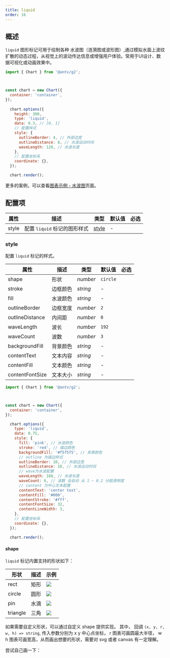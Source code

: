 ```yaml
---
title: liquid
order: 16
---
```


## 概述

`liquid` 图形标记可用于绘制各种 水波图（涟漪图或波形图）,通过模拟水面上波纹扩散的动态过程，从视觉上的波动传达信息或增强用户体验。常用于UI设计、数据可视化或动画效果中。

```js | ob { autoMount: true }
import { Chart } from '@antv/g2';



const chart = new Chart({
  container: 'container',
});
  
  chart.options({
    height: 300,
    type: 'liquid',
    data: 0.3, // [0, 1]
    // 配置样式
    style: {
      outlineBorder: 4, // 外部边宽
      outlineDistance: 8, // 水波运动时间
      waveLength: 128, // 水波长度
    },
    // 配置坐标系
    coordinate: {},
  });

  chart.render();
```

更多的案例，可以查看[图表示例 - 水波图](/examples#general-Liquid)页面。

## 配置项

| 属性       | 描述                                                                                               | 类型                      | 默认值                 | 必选 |
| ---------- | -------------------------------------------------------------------------------------------------- | ------------------------- | ---------------------- | ---- |
| style      | 配置 `liquid` 标记的图形样式                                                                         | [style](#style)           | -                      |      |

### style

配置 `liquid` 标记的样式。

| 属性            | 描述     | 类型     | 默认值 | 必选  |
| --------------- | -------- | -------- | ------ |-------|
| shape           | 形状     | _number_ | `circle`      |       |
| stroke          | 边框颜色 | _string_ | -      |       |
| fill            | 水波颜色 | _string_ | -      |       |
| outlineBorder   | 边框宽度 | _number_ | `2`      |       |
| outlineDistance | 内间距   | _number_ | `0`     |       |
| waveLength      | 波长     | _number_ | `192`    |       |
| waveCount       | 波数     | _number_ | `3`      |       |
| backgroundFill  | 背景颜色 | _string_ | -      |       |
| contentText     | 文本内容 | _string_ | -      |       |
| contentFill     | 文本颜色 | _string_ | -      |       |
| contentFontSize | 文本大小 | _string_ | -      |       |

```js | ob { autoMount: true }
import { Chart } from '@antv/g2';



const chart = new Chart({
  container: 'container',
});

  chart.options({
    type: 'liquid',
    data: 0.75,
    style: {
      fill: 'pink', // 水波颜色
      stroke: 'red', // 描边颜色
      backgroundFill: '#f5f5f5', // 背景颜色
      // outline 为描边样式
      outlineBorder: 10, // 外部边宽
      outlineDistance: 10, // 水波运动时间
      // wave为水波配置
      waveLength: 188, // 水波长度
      waveCount: 6, // 波数 会自动 从 1 ~ 0.2 分配透明度
      // content 为中心文本配置
      contentText: 'center text',
      contentFill: '#000',
      contentStroke: '#fff',
      contentFontSize: 32,
      contentLineWidth: 3,
    },
    // 配置坐标系
    coordinate: {},
  });

  chart.render();
```

#### shape

`liquid` 标记内置支持的形状如下：

| 形状   | 描述                             | 示例                                                                                                             |
| ------ | -------------------------------- | ---------------------------------------------------------------------------------------------------------------- |
| rect     | 矩形 | <img src="https://mdn.alipayobjects.com/huamei_qa8qxu/afts/img/A*yhm7SorCPUsAAAAAAAAAAAAAemJ7AQ/original"></img> |
| circle   | 圆形 | <img src="https://mdn.alipayobjects.com/huamei_qa8qxu/afts/img/A*kMifQItNCRsAAAAAAAAAAAAAemJ7AQ/original"></img> |
| pin      | 水滴 | <img src="https://mdn.alipayobjects.com/huamei_qa8qxu/afts/img/A*bAhUQZX4aYQAAAAAAAAAAAAAemJ7AQ/original"></img> |
| triangle | 三角 | <img src="https://mdn.alipayobjects.com/huamei_qa8qxu/afts/img/A*ApfoS7lBxv8AAAAAAAAAAAAAemJ7AQ/original"></img> |

如果需要自定义形状，可以通过自定义 shape 提供实现。 其中， 回调 `(x, y, r, w, h) => string`, 传入参数分别为 x y 中心点坐标， r 图表可画圆最大半径， w h 图表可画宽高，从而画出想要的形状，需要对 svg 或者 canvas 有一定理解。

尝试自己画一下：

<Playground path="style/general/Liquid/demo/liquid-custom-shape.ts" rid="liquid-shape"></playground>
